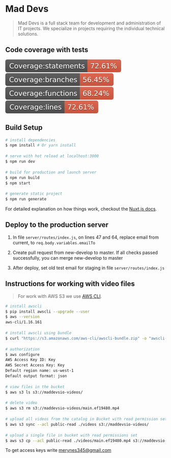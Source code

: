 # Mad Devs

> Mad Devs is a full stack team for development and administration of IT projects. We specialize in projects requiring the individual technical solutions.

## Code coverage with tests
![Coverage statements](client/static/badge-statements.svg) 
![Coverage branches](client/static/badge-branches.svg)
![Coverage functions](client/static/badge-functions.svg)
![Coverage lines](client/static/badge-lines.svg)

## Build Setup

``` bash
# install dependencies
$ npm install # Or yarn install

# serve with hot reload at localhost:3000
$ npm run dev

# build for production and launch server
$ npm run build
$ npm start

# generate static project
$ npm run generate
```
For detailed explanation on how things work, checkout the [Nuxt.js docs](https://github.com/nuxt/nuxt.js).

## Deploy to the production server 

1. In file `server/routes/index.js`, on lines 47 and 64, replace email from current, to `req.body.variables.emailTo`

2. Create pull request from new-develop to master. If all checks passed successfully, you can merge new-develop to master

3. After deploy, set old test email for staging in file `server/routes/index.js`

## Instructions for working with video files

> For work with AWS S3 we use [AWS CLI](https://docs.aws.amazon.com/cli/latest/userguide/cli-chap-welcome.html).

``` bash
# install awscli 
$ pip install awscli --upgrade --user
$ aws --version
aws-cli/1.16.161

# install awscli using bundle
$ curl "https://s3.amazonaws.com/aws-cli/awscli-bundle.zip" -o "awscli-bundle.zip" \ && unzip awscli-bundle.zip \ && sudo ./awscli-bundle/install -i /usr/local/aws -b /usr/local/bin/aws \ && rm -rf awscli-bundle*

# authorization
$ aws configure
AWS Access Key ID: Key
AWS Secret Access Key: Key
Default region name: us-west-1
Default output format: json

# view files in the bucket
$ aws s3 ls s3://maddevsio-videos/

# delete video
$ aws s3 rm s3://maddevsio-videos/main.ef19480.mp4

# upload all videos from the catalog in Bucket with read permission set
$ aws s3 sync --acl public-read ./videos s3://maddevsio-videos/

# upload a single file in bucket with read permissions set
$ aws s3 cp --acl public-read ./videos/main.ef19480.mp4 s3://maddevsio-videos/
```
To get access keys write merynes345@gmail.com